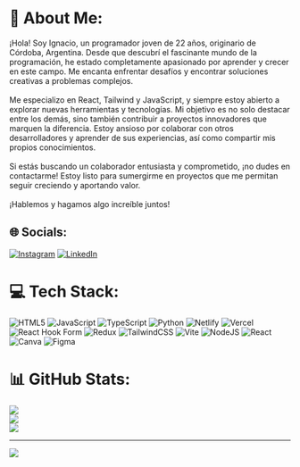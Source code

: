 # 💫 About Me:
¡Hola! Soy Ignacio, un programador joven de 22 años, originario de Córdoba, Argentina. Desde que descubrí el fascinante mundo de la programación, he estado completamente apasionado por aprender y crecer en este campo. Me encanta enfrentar desafíos y encontrar soluciones creativas a problemas complejos.<br><br>Me especializo en React, Tailwind y JavaScript, y siempre estoy abierto a explorar nuevas herramientas y tecnologías. Mi objetivo es no solo destacar entre los demás, sino también contribuir a proyectos innovadores que marquen la diferencia. Estoy ansioso por colaborar con otros desarrolladores y aprender de sus experiencias, así como compartir mis propios conocimientos.<br><br>Si estás buscando un colaborador entusiasta y comprometido, ¡no dudes en contactarme! Estoy listo para sumergirme en proyectos que me permitan seguir creciendo y aportando valor.<br><br>¡Hablemos y hagamos algo increíble juntos!


## 🌐 Socials:
[![Instagram](https://img.shields.io/badge/Instagram-%23E4405F.svg?logo=Instagram&logoColor=white)](https://instagram.com/coloradoxx_) [![LinkedIn](https://img.shields.io/badge/LinkedIn-%230077B5.svg?logo=linkedin&logoColor=white)](https://linkedin.com/in/ignacio-ramallo) 

# 💻 Tech Stack:
 ![HTML5](https://img.shields.io/badge/java-%23ED8B00.svg?style=for-the-badge&logo=openjdk&logoColor=white) ![JavaScript](https://img.shields.io/badge/javascript-%23323330.svg?style=for-the-badge&logo=javascript&logoColor=%23F7DF1E) ![TypeScript](https://img.shields.io/badge/typescript-%23007ACC.svg?style=for-the-badge&logo=typescript&logoColor=white) ![Python](https://img.shields.io/badge/python-3670A0?style=for-the-badge&logo=python&logoColor=ffdd54) ![Netlify](https://img.shields.io/badge/netlify-%23000000.svg?style=for-the-badge&logo=netlify&logoColor=#00C7B7) ![Vercel](https://img.shields.io/badge/vercel-%23000000.svg?style=for-the-badge&logo=vercel&logoColor=white) ![React Hook Form](https://img.shields.io/badge/React%20Hook%20Form-%23EC5990.svg?style=for-the-badge&logo=reacthookform&logoColor=white) ![Redux](https://img.shields.io/badge/redux-%23593d88.svg?style=for-the-badge&logo=redux&logoColor=white) ![TailwindCSS](https://img.shields.io/badge/tailwindcss-%2338B2AC.svg?style=for-the-badge&logo=tailwind-css&logoColor=white) ![Vite](https://img.shields.io/badge/vite-%23646CFF.svg?style=for-the-badge&logo=vite&logoColor=white) ![NodeJS](https://img.shields.io/badge/node.js-6DA55F?style=for-the-badge&logo=node.js&logoColor=white) ![React](https://img.shields.io/badge/react-%2320232a.svg?style=for-the-badge&logo=react&logoColor=%2361DAFB) ![Canva](https://img.shields.io/badge/Canva-%2300C4CC.svg?style=for-the-badge&logo=Canva&logoColor=white) ![Figma](https://img.shields.io/badge/figma-%23F24E1E.svg?style=for-the-badge&logo=figma&logoColor=white)
# 📊 GitHub Stats:
![](https://github-readme-stats.vercel.app/api?username=IgnacioTomasRamallo&theme=tokyonight&hide_border=false&include_all_commits=false&count_private=false)<br/>
![](https://github-readme-streak-stats.herokuapp.com/?user=IgnacioTomasRamallo&theme=tokyonight&hide_border=false)<br/>
![](https://github-readme-stats.vercel.app/api/top-langs/?username=IgnacioTomasRamallo&theme=tokyonight&hide_border=false&include_all_commits=false&count_private=false&layout=compact)

---
[![](https://visitcount.itsvg.in/api?id=IgnacioTomasRamallo&icon=0&color=0)](https://visitcount.itsvg.in)

<!-- Proudly created with GPRM ( https://gprm.itsvg.in ) -->
